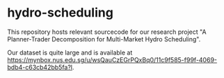 # hydro-scheduling
This repository hosts relevant sourcecode for our research project "A Planner-Trader Decomposition for Multi-Market Hydro Scheduling".

Our dataset is quite large and is available at https://mynbox.nus.edu.sg/u/wsQauCzEGrPQxBq0/11c9f585-f99f-4069-bdb4-c63cb42bb5fa?l.


